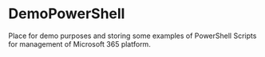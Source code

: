 # DemoPowerShell
Place for demo purposes and storing some examples of PowerShell Scripts for management of Microsoft 365 platform.